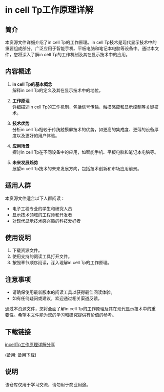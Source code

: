 # in cell Tp工作原理详解

## 简介
本资源文件详细介绍了in cell Tp的工作原理。in cell Tp技术是现代显示技术中的重要组成部分，广泛应用于智能手机、平板电脑和笔记本电脑等设备中。通过本文件，您将深入了解in cell Tp的工作机制及其在显示技术中的应用。

## 内容概述
1. **in cell Tp的基本概念**  
   解释in cell Tp的定义及其在显示技术中的地位。

2. **工作原理**  
   详细描述in cell Tp的工作机制，包括信号传输、触摸感应和显示控制等关键技术。

3. **技术优势**  
   分析in cell Tp相较于传统触摸屏技术的优势，如更高的集成度、更薄的设备厚度以及更好的用户体验。

4. **应用场景**  
   探讨in cell Tp在不同设备中的应用，如智能手机、平板电脑和笔记本电脑等。

5. **未来发展趋势**  
   展望in cell Tp技术的未来发展方向，包括技术创新和市场应用前景。

## 适用人群
本资源文件适合以下人群阅读：
- 电子工程专业的学生和研究人员
- 显示技术领域的工程师和开发者
- 对现代显示技术感兴趣的科技爱好者

## 使用说明
1. 下载资源文件。
2. 使用支持的阅读工具打开文件。
3. 按照章节顺序阅读，深入理解in cell Tp的工作原理。

## 注意事项
- 请确保使用最新版本的阅读工具以获得最佳阅读体验。
- 如有任何疑问或建议，欢迎通过相关渠道反馈。

通过本资源文件，您将全面了解in cell Tp的工作原理及其在现代显示技术中的重要性。希望本文件能为您的学习和研究提供有价值的参考。

## 下载链接
[incellTp工作原理详解分享](https://pan.quark.cn/s/60f568d8b3f5) 

(备用: [备用下载](https://pan.baidu.com/s/1wTEY7dHXHXGGJId1CDwgCA?pwd=1234))

## 说明

该仓库仅用于学习交流，请勿用于商业用途。
